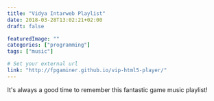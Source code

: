 ```yaml
---
title: "Vidya Intarweb Playlist"
date: 2018-03-28T13:02:21+02:00
draft: false

featuredImage: ""
categories: ["programming"]
tags: ["music"]

# Set your external url
link: "http://fpgaminer.github.io/vip-html5-player/"
---
```


It's always a good time to remember this fantastic game music playlist!

